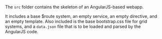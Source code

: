 The `src` folder contains the skeleton of an AngularJS-based webapp.
 
It includes a base $route system, an empty service, an empty directive, and an empty template.
Also included is the base bootstrap.css file for grid systems, and a `data.json` file that is to be
loaded and parsed by the AngularJS code.
